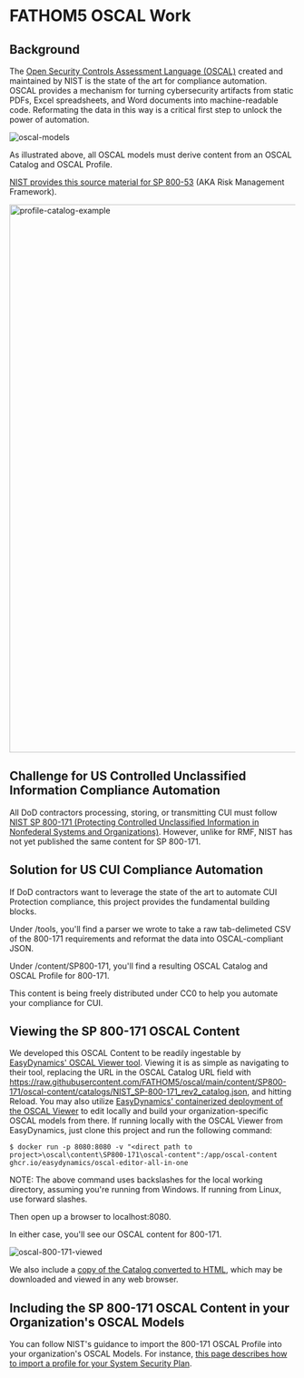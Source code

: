 # FATHOM5 OSCAL Work

## Background

The [Open Security Controls Assessment Language (OSCAL)](https://pages.nist.gov/OSCAL/) created and maintained by NIST is the state of the art for compliance automation. OSCAL provides a mechanism for turning cybersecurity artifacts from static PDFs, Excel spreadsheets, and Word documents into machine-readable code. Reformating the data in this way is a critical first step to unlock the power of automation. 

![oscal-models](https://user-images.githubusercontent.com/103941493/196271319-7b26d9b5-ae15-41cf-8592-8f8eb5335810.png)

As illustrated above, all OSCAL models must derive content from an OSCAL Catalog and OSCAL Profile.

[NIST provides this source material for SP 800-53](https://github.com/usnistgov/oscal-content/tree/main/nist.gov) (AKA Risk Management Framework). 

<img width="964" alt="profile-catalog-example" src="https://user-images.githubusercontent.com/103941493/196271507-93f1c165-6f26-448e-b40c-4c5d4e42add3.png">

## Challenge for US Controlled Unclassified Information Compliance Automation

All DoD contractors processing, storing, or transmitting CUI must follow [NIST SP 800-171 (Protecting Controlled Unclassified Information in Nonfederal Systems and Organizations)](https://csrc.nist.gov/publications/detail/sp/800-171/rev-2/final). However, unlike for RMF, NIST has not yet published the same content for SP 800-171.

## Solution for US CUI Compliance Automation

If DoD contractors want to leverage the state of the art to automate CUI Protection compliance, this project provides the fundamental building blocks.

Under /tools, you'll find a parser we wrote to take a raw tab-delimeted CSV of the 800-171 requirements and reformat the data into OSCAL-compliant JSON.

Under /content/SP800-171, you'll find a resulting OSCAL Catalog and OSCAL Profile for 800-171.

This content is being freely distributed under CC0 to help you automate your compliance for CUI.

## Viewing the SP 800-171 OSCAL Content

We developed this OSCAL Content to be readily ingestable by [EasyDynamics' OSCAL Viewer tool](https://oscal-viewer.msd.easydynamics.com/catalog/). Viewing it is as simple as navigating to their tool, replacing the URL in the OSCAL Catalog URL field with https://raw.githubusercontent.com/FATHOM5/oscal/main/content/SP800-171/oscal-content/catalogs/NIST_SP-800-171_rev2_catalog.json, and hitting Reload. You may also utilize [EasyDynamics' containerized deployment of the OSCAL Viewer](https://github.com/EasyDynamics/oscal-editor-deployment/tree/main/all-in-one) to edit locally and build your organization-specific OSCAL models from there. If running locally with the OSCAL Viewer from EasyDynamics, just clone this project and run the following command:

<code>$ docker run -p 8080:8080 -v "\<direct path to project\>\oscal\content\SP800-171\oscal-content":/app/oscal-content ghcr.io/easydynamics/oscal-editor-all-in-one</code>

NOTE: The above command uses backslashes for the local working directory, assuming you're running from Windows. If running from Linux, use forward slashes.

Then open up a browser to localhost:8080.

In either case, you'll see our OSCAL content for 800-171.

![oscal-800-171-viewed](https://user-images.githubusercontent.com/103941493/196277327-8e3d9204-f8c6-4a54-a032-fc52406cc557.png)

We also include a [copy of the Catalog converted to HTML](https://github.com/FATHOM5/oscal/blob/main/content/SP800-171/oscal-content/catalogs/NIST_SP-800-171_rev2_html_preview.html), which may be downloaded and viewed in any web browser.
  
## Including the SP 800-171 OSCAL Content in your Organization's OSCAL Models

You can follow NIST's guidance to import the 800-171 OSCAL Profile into your organization's OSCAL Models. For instance, [this page describes how to import a profile for your System Security Plan](https://pages.nist.gov/OSCAL/reference/latest/system-security-plan/json-reference/#/system-security-plan/import-profile).


